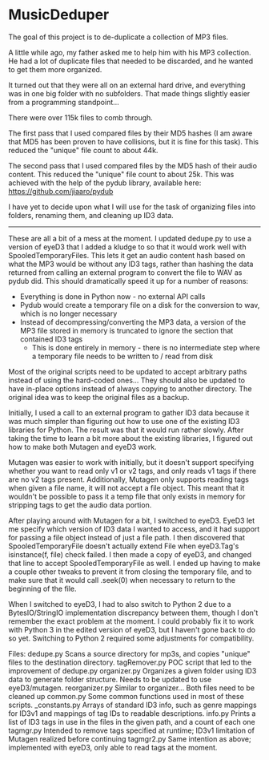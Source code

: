 # MusicDeduper

The goal of this project is to de-duplicate a collection of MP3 files.

A little while ago, my father asked me to help him with his MP3 collection.  He had a lot of duplicate files that needed to be discarded, and he wanted to get them more organized.

It turned out that they were all on an external hard drive, and everything was in one big folder with no subfolders.  That made things slightly easier from a programming standpoint...

There were over 115k files to comb through.

The first pass that I used compared files by their MD5 hashes (I am aware that MD5 has been proven to have collisions, but it is fine for this task).  This reduced the "unique" file count to about 44k.

The second pass that I used compared files by the MD5 hash of their audio content.  This reduced the "unique" file count to about 25k.  This was achieved with the help of the pydub library, available here: https://github.com/jiaaro/pydub

I have yet to decide upon what I will use for the task of organizing files into folders, renaming them, and cleaning up ID3 data.

----------------------------------------

These are all a bit of a mess at the moment.  I updated dedupe.py to use a version of eyeD3 that I added a kludge to so that it would work well with SpooledTemporaryFiles.  This lets it get an audio content hash based on what the MP3 would be without any ID3 tags, rather than hashing the data returned from calling an external program to convert the file to WAV as pydub did.  This should dramatically speed it up for a number of reasons:
   * Everything is done in Python now - no external API calls
   * Pydub would create a temporary file on a disk for the conversion to wav, which is no longer necessary
   * Instead of decompressing/converting the MP3 data, a version of the MP3 file stored in memory is truncated to ignore the section that contained ID3 tags
      * This is done entirely in memory - there is no intermediate step where a temporary file needs to be written to / read from disk

Most of the original scripts need to be updated to accept arbitrary paths instead of using the hard-coded ones...  They should also be updated to have in-place options instead of always copying to another directory.  The original idea was to keep the original files as a backup.

Initially, I used a call to an external program to gather ID3 data because it was much simpler than figuring out how to use one of the existing ID3 libraries for Python.  The result was that it would run rather slowly.  After taking the time to learn a bit more about the existing libraries, I figured out how to make both Mutagen and eyeD3 work.

Mutagen was easier to work with initially, but it doesn't support specifying whether you want to read only v1 or v2 tags, and only reads v1 tags if there are no v2 tags present.  Additionally, Mutagen only supports reading tags when given a file name, it will not accept a file object.  This meant that it wouldn't be possible to pass it a temp file that only exists in memory for stripping tags to get the audio data portion.

After playing around with Mutagen for a bit, I switched to eyeD3.  EyeD3 let me specify which version of ID3 data I wanted to access, and it had support for passing a file object instead of just a file path.  I then discovered that SpooledTemporaryFile doesn't actually extend File when eyeD3.Tag's isinstance(f, file) check failed.  I then made a copy of eyeD3, and changed that line to accept SpooledTemporaryFile as well.  I ended up having to make a couple other tweaks to prevent it from closing the temporary file, and to make sure that it would call .seek(0) when necessary to return to the beginning of the file.

When I switched to eyeD3, I had to also switch to Python 2 due to a BytesIO/StringIO implementation discrepancy between them, though I don't remember the exact problem at the moment.  I could probably fix it to work with Python 3 in the edited version of eyeD3, but I haven't gone back to do so yet.  Switching to Python 2 required some adjustments for compatibility.

Files:
dedupe.py		Scans a source directory for mp3s, and copies "unique" files to the destination directory.
tagRemover.py	POC script that led to the improvement of dedupe.py
organizer.py	Organizes a given folder using ID3 data to generate folder structure.  Needs to be updated to use eyeD3/mutagen.
reorganizer.py	Similar to organizer... Both files need to be cleaned up
common.py		Some common functions used in most of these scripts.
_constants.py	Arrays of standard ID3 info, such as genre mappings for ID3v1 and mappings of tag IDs to readable descriptions.
info.py			Prints a list of ID3 tags in use in the files in the given path, and a count of each one
tagmgr.py		Intended to remove tags specified at runtime; ID3v1 limitation of Mutagen realized before continuing
tagmgr2.py		Same intention as above; implemented with eyeD3, only able to read tags at the moment.
